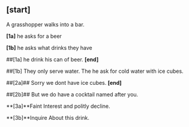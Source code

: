 ## [start]
A grasshopper walks into a bar.

**[1a]** he asks for a beer

**[1b]** he asks what drinks they have

##[1a] he drink his can of beer.
**[end]**

##[1b] They only serve water.
The he ask for cold water with ice cubes.

##[2a]## Sorry we dont have ice cubes.
**[end]**

##[2b]## But we do have a cocktail named after you.

**[3a]**Faint Interest and politly decline.

**[3b]**Inquire About this drink.
